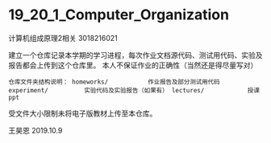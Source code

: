 # 19_20_1_Computer_Organization
计算机组成原理2相关
3018216021

建立一个仓库记录本学期的学习进程，每次作业文档源代码、测试用代码、实验及报告都会上传到这个仓库里。
本人不保证作业的正确性（当然还是得尽量写对）

`
仓库文件夹结构说明：
homeworks/           作业报告及部分测试用代码
experiment/          实验代码及实验报告（如果有）
lectures/            授课ppt
`

受文件大小限制未将电子版教材上传至本仓库。

王昊恩
2019.10.9
